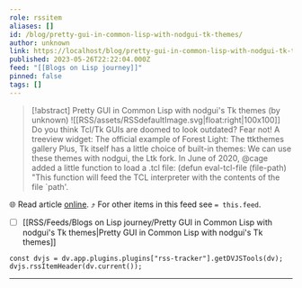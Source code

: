 ```yaml
---
role: rssitem
aliases: []
id: /blog/pretty-gui-in-common-lisp-with-nodgui-tk-themes/
author: unknown
link: https://localhost/blog/pretty-gui-in-common-lisp-with-nodgui-tk-themes/
published: 2023-05-26T22:22:04.000Z
feed: "[[Blogs on Lisp journey]]"
pinned: false
tags: []
---
```


> [!abstract] Pretty GUI in Common Lisp with nodgui's Tk themes (by unknown)
> ![[RSS/assets/RSSdefaultImage.svg|float:right|100x100]] Do you think Tcl/Tk GUIs are doomed to look outdated? Fear not! A treeview widget: The official example of Forest Light: The ttkthemes gallery Plus, Tk itself has a little choice of built-in themes: We can use these themes with nodgui, the Ltk fork. In June of 2020, @cage added a little function to load a .tcl file: (defun eval-tcl-file (file-path) "This function will feed the TCL interpreter with the contents of the file `path'.

🌐 Read article [online](https://localhost/blog/pretty-gui-in-common-lisp-with-nodgui-tk-themes/). ⤴ For other items in this feed see `= this.feed`.

- [ ] [[RSS/Feeds/Blogs on Lisp journey/Pretty GUI in Common Lisp with nodgui's Tk themes|Pretty GUI in Common Lisp with nodgui's Tk themes]]

~~~dataviewjs
const dvjs = dv.app.plugins.plugins["rss-tracker"].getDVJSTools(dv);
dvjs.rssItemHeader(dv.current());
~~~

- - -

